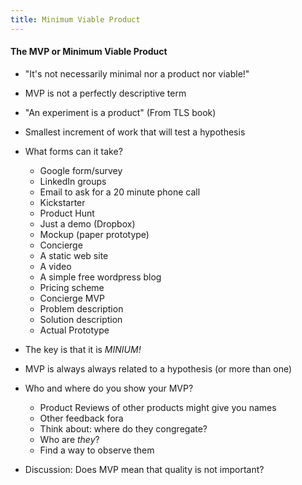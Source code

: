 ```yaml
---
title: Minimum Viable Product
---
```

#### The MVP or Minimum Viable Product
* "It's not necessarily minimal nor a product nor viable!"
* MVP is not a perfectly descriptive term
* "An experiment is a product" (From TLS book)
* Smallest increment of work that will test a hypothesis
* What forms can it take?
	* Google form/survey
	* LinkedIn groups
	* Email to ask for a 20 minute phone call
	* Kickstarter
	* Product Hunt
	* Just a demo (Dropbox)
	* Mockup (paper prototype)
	* Concierge
	* A static web site
	* A video
	* A simple free wordpress blog
	* Pricing scheme
	* Concierge MVP
	* Problem description
	* Solution description
	* Actual Prototype
* The key is that it is *MINIUM!*
* MVP is always always related to a hypothesis (or more than one)
* Who and where do you show your MVP?
	* Product Reviews of other products might give you names
	* Other feedback fora
	* Think about: where do they congregate?
	* Who are _they_?
	* Find a way to observe them

* Discussion: Does MVP mean that quality is not important?
